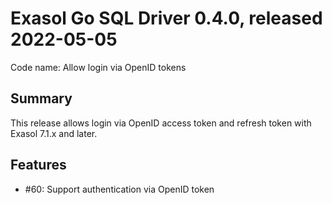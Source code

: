 # Exasol Go SQL Driver 0.4.0, released 2022-05-05

Code name: Allow login via OpenID tokens

## Summary

This release allows login via OpenID access token and refresh token with Exasol 7.1.x and later.

## Features

* #60: Support authentication via OpenID token
